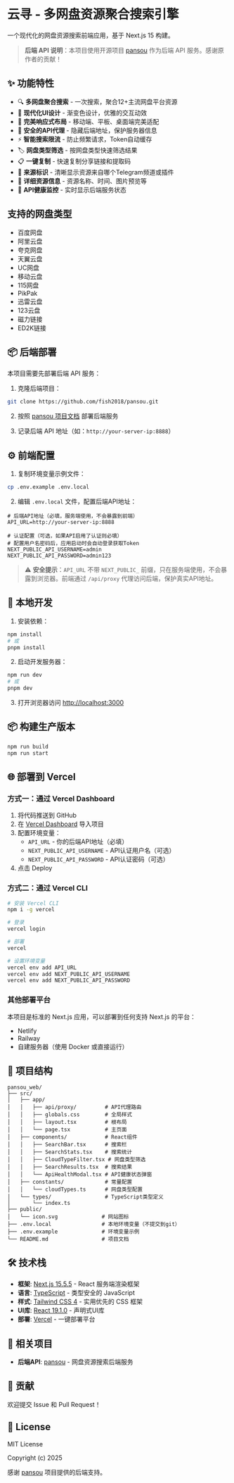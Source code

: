 # 云寻 - 多网盘资源聚合搜索引擎

一个现代化的网盘资源搜索前端应用，基于 Next.js 15 构建。

> **后端 API 说明**：本项目使用开源项目 [pansou](https://github.com/fish2018/pansou) 作为后端 API 服务。感谢原作者的贡献！

## ✨ 功能特性

- 🔍 **多网盘聚合搜索** - 一次搜索，聚合12+主流网盘平台资源
- 🎨 **现代化UI设计** - 渐变色设计，优雅的交互动效
- 📱 **完美响应式布局** - 移动端、平板、桌面端完美适配
- 🔐 **安全的API代理** - 隐藏后端地址，保护服务器信息
- ⚡ **智能搜索限流** - 防止频繁请求，Token自动缓存
- 🏷️ **网盘类型筛选** - 按网盘类型快速筛选结果
- 📋 **一键复制** - 快速复制分享链接和提取码
- 🎯 **来源标识** - 清晰显示资源来自哪个Telegram频道或插件
- 💾 **详细资源信息** - 资源名称、时间、图片预览等
- 🔄 **API健康监控** - 实时显示后端服务状态

## 支持的网盘类型

- 百度网盘
- 阿里云盘
- 夸克网盘
- 天翼云盘
- UC网盘
- 移动云盘
- 115网盘
- PikPak
- 迅雷云盘
- 123云盘
- 磁力链接
- ED2K链接

## 📦 后端部署

本项目需要先部署后端 API 服务：

1. 克隆后端项目：
```bash
git clone https://github.com/fish2018/pansou.git
```

2. 按照 [pansou 项目文档](https://github.com/fish2018/pansou) 部署后端服务

3. 记录后端 API 地址（如：`http://your-server-ip:8888`）

## ⚙️ 前端配置

1. 复制环境变量示例文件：

```bash
cp .env.example .env.local
```

2. 编辑 `.env.local` 文件，配置后端API地址：

```env
# 后端API地址（必填，服务端使用，不会暴露到前端）
API_URL=http://your-server-ip:8888

# 认证配置（可选，如果API启用了认证则必填）
# 配置用户名密码后，应用启动时会自动登录获取Token
NEXT_PUBLIC_API_USERNAME=admin
NEXT_PUBLIC_API_PASSWORD=admin123
```

> ⚠️ **安全提示**：`API_URL` 不带 `NEXT_PUBLIC_` 前缀，只在服务端使用，不会暴露到浏览器。前端通过 `/api/proxy` 代理访问后端，保护真实API地址。

## 🚀 本地开发

1. 安装依赖：

```bash
npm install
# 或
pnpm install
```

2. 启动开发服务器：

```bash
npm run dev
# 或
pnpm dev
```

3. 打开浏览器访问 [http://localhost:3000](http://localhost:3000)

## 📦 构建生产版本

```bash
npm run build
npm run start
```

## 🌐 部署到 Vercel

### 方式一：通过 Vercel Dashboard

1. 将代码推送到 GitHub
2. 在 [Vercel Dashboard](https://vercel.com/new) 导入项目
3. 配置环境变量：
   - `API_URL` - 你的后端API地址（必填）
   - `NEXT_PUBLIC_API_USERNAME` - API认证用户名（可选）
   - `NEXT_PUBLIC_API_PASSWORD` - API认证密码（可选）
4. 点击 Deploy

### 方式二：通过 Vercel CLI

```bash
# 安装 Vercel CLI
npm i -g vercel

# 登录
vercel login

# 部署
vercel

# 设置环境变量
vercel env add API_URL
vercel env add NEXT_PUBLIC_API_USERNAME
vercel env add NEXT_PUBLIC_API_PASSWORD
```

### 其他部署平台

本项目是标准的 Next.js 应用，可以部署到任何支持 Next.js 的平台：
- Netlify
- Railway
- 自建服务器（使用 Docker 或直接运行）

## 📁 项目结构

```
pansou_web/
├── src/
│   ├── app/
│   │   ├── api/proxy/         # API代理路由
│   │   ├── globals.css        # 全局样式
│   │   ├── layout.tsx         # 根布局
│   │   └── page.tsx           # 主页面
│   ├── components/            # React组件
│   │   ├── SearchBar.tsx      # 搜索栏
│   │   ├── SearchStats.tsx    # 搜索统计
│   │   ├── CloudTypeFilter.tsx # 网盘类型筛选
│   │   ├── SearchResults.tsx  # 搜索结果
│   │   └── ApiHealthModal.tsx # API健康状态弹窗
│   ├── constants/             # 常量配置
│   │   └── cloudTypes.ts      # 网盘类型配置
│   └── types/                 # TypeScript类型定义
│       └── index.ts
├── public/
│   └── icon.svg              # 网站图标
├── .env.local                # 本地环境变量（不提交到git）
├── .env.example              # 环境变量示例
└── README.md                 # 项目文档
```

## 🛠️ 技术栈

- **框架**: [Next.js 15.5.5](https://nextjs.org/) - React 服务端渲染框架
- **语言**: [TypeScript](https://www.typescriptlang.org/) - 类型安全的 JavaScript
- **样式**: [Tailwind CSS 4](https://tailwindcss.com/) - 实用优先的 CSS 框架
- **UI库**: [React 19.1.0](https://react.dev/) - 声明式UI库
- **部署**: [Vercel](https://vercel.com/) - 一键部署平台

## 🔗 相关项目

- **后端API**: [pansou](https://github.com/fish2018/pansou) - 网盘资源搜索后端服务

## 🤝 贡献

欢迎提交 Issue 和 Pull Request！

## 📄 License

MIT License

Copyright (c) 2025

感谢 [pansou](https://github.com/fish2018/pansou) 项目提供的后端支持。
